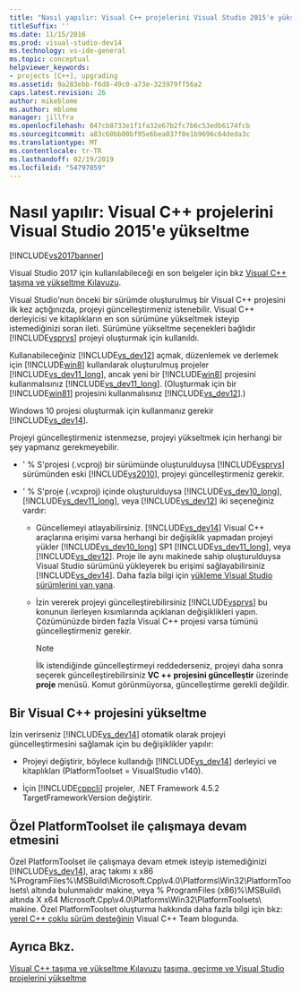 ```yaml
---
title: "Nasıl yapılır: Visual C++ projelerini Visual Studio 2015'e yükseltme | Microsoft Docs"
titleSuffix: ''
ms.date: 11/15/2016
ms.prod: visual-studio-dev14
ms.technology: vs-ide-general
ms.topic: conceptual
helpviewer_keywords:
- projects [C++], upgrading
ms.assetid: 9a283ebb-f6d8-49c0-a73e-323979ff56a2
caps.latest.revision: 26
author: mikeblome
ms.author: mblome
manager: jillfra
ms.openlocfilehash: 047cb8733e1f1fa32e67b2fc7b6c53edb6174fcb
ms.sourcegitcommit: a83c60bb00bf95e6bea037f0e1b9696c64deda3c
ms.translationtype: MT
ms.contentlocale: tr-TR
ms.lasthandoff: 02/19/2019
ms.locfileid: "54797059"
---
```

# <a name="how-to-upgrade-visual-c-projects-to-visual-studio-2015"></a>Nasıl yapılır: Visual C++ projelerini Visual Studio 2015'e yükseltme
[!INCLUDE[vs2017banner](../includes/vs2017banner.md)]

Visual Studio 2017 için kullanılabileceği en son belgeler için bkz [Visual C++ taşıma ve yükseltme Kılavuzu](https://docs.microsoft.com/cpp/porting/visual-cpp-porting-and-upgrading-guide).

Visual Studio'nun önceki bir sürümde oluşturulmuş bir Visual C++ projesini ilk kez açtığınızda, projeyi güncelleştirmeniz istenebilir. Visual C++ derleyicisi ve kitaplıkların en son sürümüne yükseltmek isteyip istemediğinizi soran ileti. Sürümüne yükseltme seçenekleri bağlıdır [!INCLUDE[vsprvs](../includes/vsprvs-md.md)] projeyi oluşturmak için kullanıldı.

 Kullanabileceğiniz [!INCLUDE[vs_dev12](../includes/vs-dev12-md.md)] açmak, düzenlemek ve derlemek için [!INCLUDE[win8](../includes/win8-md.md)] kullanılarak oluşturulmuş projeler [!INCLUDE[vs_dev11_long](../includes/vs-dev11-long-md.md)], ancak yeni bir [!INCLUDE[win8](../includes/win8-md.md)] projesini kullanmalısınız [!INCLUDE[vs_dev11_long](../includes/vs-dev11-long-md.md)]. (Oluşturmak için bir [!INCLUDE[win81](../includes/win81-md.md)] projesini kullanmalısınız [!INCLUDE[vs_dev12](../includes/vs-dev12-md.md)].)

 Windows 10 projesi oluşturmak için kullanmanız gerekir [!INCLUDE[vs_dev14](../includes/vs-dev14-md.md)].

 Projeyi güncelleştirmeniz istenmezse, projeyi yükseltmek için herhangi bir şey yapmanız gerekmeyebilir.

-   ' % S'projesi (.vcproj) bir sürümünde oluşturulduysa [!INCLUDE[vsprvs](../includes/vsprvs-md.md)] sürümünden eski [!INCLUDE[vs2010](../includes/vs2010-md.md)], projeyi güncelleştirmeniz gerekir.

-   ' % S'proje (.vcxproj) içinde oluşturulduysa [!INCLUDE[vs_dev10_long](../includes/vs-dev10-long-md.md)], [!INCLUDE[vs_dev11_long](../includes/vs-dev11-long-md.md)], veya [!INCLUDE[vs_dev12](../includes/vs-dev12-md.md)] iki seçeneğiniz vardır:

    -   Güncellemeyi atlayabilirsiniz. [!INCLUDE[vs_dev14](../includes/vs-dev14-md.md)] Visual C++ araçlarına erişimi varsa herhangi bir değişiklik yapmadan projeyi yükler [!INCLUDE[vs_dev10_long](../includes/vs-dev10-long-md.md)] SP1 [!INCLUDE[vs_dev11_long](../includes/vs-dev11-long-md.md)], veya [!INCLUDE[vs_dev12](../includes/vs-dev12-md.md)]. Proje ile aynı makinede sahip oluşturulduysa Visual Studio sürümünü yükleyerek bu erişimi sağlayabilirsiniz [!INCLUDE[vs_dev14](../includes/vs-dev14-md.md)]. Daha fazla bilgi için [yükleme Visual Studio sürümlerini yan yana](../install/install-visual-studio-versions-side-by-side.md).

    -   İzin vererek projeyi güncelleştirebilirsiniz [!INCLUDE[vsprvs](../includes/vsprvs-md.md)] bu konunun ilerleyen kısımlarında açıklanan değişiklikleri yapın. Çözümünüzde birden fazla Visual C++ projesi varsa tümünü güncelleştirmeniz gerekir.

        > [!NOTE]
        >  İlk istendiğinde güncelleştirmeyi reddederseniz, projeyi daha sonra seçerek güncelleştirebilirsiniz **VC ++ projesini güncelleştir** üzerinde **proje** menüsü. Komut görünmüyorsa, güncelleştirme gerekli değildir.

## <a name="upgrading-a-visual-c-project"></a>Bir Visual C++ projesini yükseltme
 İzin verirseniz [!INCLUDE[vs_dev14](../includes/vs-dev14-md.md)] otomatik olarak projeyi güncelleştirmesini sağlamak için bu değişiklikler yapılır:

-   Projeyi değiştirir, böylece kullandığı [!INCLUDE[vs_dev14](../includes/vs-dev14-md.md)] derleyici ve kitaplıkları (PlatformToolset = VisualStudio v140).

-   İçin [!INCLUDE[cppcli](../includes/cppcli-md.md)] projeler, .NET Framework 4.5.2 TargetFrameworkVersion değiştirir.

## <a name="continuing-to-work-with-a-custom-platformtoolset"></a>Özel PlatformToolset ile çalışmaya devam etmesini
 Özel PlatformToolset ile çalışmaya devam etmek isteyip istemediğinizi [!INCLUDE[vs_dev14](../includes/vs-dev14-md.md)], araç takımı x x86 %ProgramFiles%\MSBuild\Microsoft.Cpp\v4.0\Platforms\Win32\PlatformToolsets\ altında bulunmalıdır makine, veya % ProgramFiles (x86)%\MSBuild\ altında X x64 Microsoft.Cpp\v4.0\Platforms\Win32\PlatformToolsets\ makine. Özel PlatformToolset oluşturma hakkında daha fazla bilgi için bkz: [yerel C++ çoklu sürüm desteğinin](http://go.microsoft.com/fwlink/?LinkId=248587) Visual C++ Team blogunda.

## <a name="see-also"></a>Ayrıca Bkz.
 [Visual C++ taşıma ve yükseltme Kılavuzu](http://msdn.microsoft.com/library/f5fbcc3d-aa72-41a6-ad9a-a706af2166fb) [taşıma, geçirme ve Visual Studio projelerini yükseltme](../porting/porting-migrating-and-upgrading-visual-studio-projects.md)
